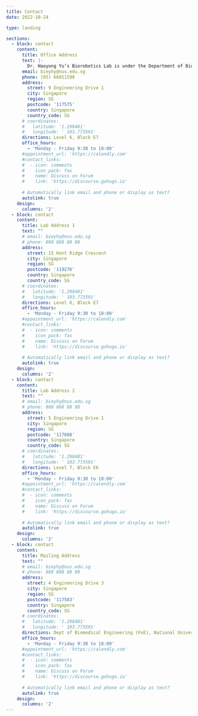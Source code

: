```yaml
---
title: Contact
date: 2022-10-24

type: landing

sections:
  - block: contact
    content:
      title: Office Address
      text: |-
        Dr. Haoyong Yu’s Biorobotics Lab is under the Department of Biomedical Engineering. Dr. Yu is also affiliated with the Advanced Robotics Centre (ARC).
      email: bieyhy@nus.edu.sg
      phone: (65) 66011590
      address:
        street: 9 Engineering Drive 1
        city: Singapore
        region: SG
        postcode: '117575'
        country: Singapore
        country_code: SG
      # coordinates:
      #   latitude: '1.298481'
      #   longitude: ' 103.773591'
      directions: Level 6, Block E7
      office_hours:
        - 'Monday - Friday 9:30 to 18:00'
      #appointment_url: 'https://calendly.com'
      #contact_links:
      #  - icon: comments
      #    icon_pack: fas
      #    name: Discuss on Forum
      #    link: 'https://discourse.gohugo.io'
    
      # Automatically link email and phone or display as text?
      autolink: true
    design:
      columns: '2'
  - block: contact
    content:
      title: Lab Address 1
      text: ""
      # email: bieyhy@nus.edu.sg
      # phone: 888 888 88 88
      address:
        street: 15 Kent Ridge Crescent
        city: Singapore
        region: SG
        postcode: '119276'
        country: Singapore
        country_code: SG
      # coordinates:
      #   latitude: '1.298481'
      #   longitude: ' 103.773591'
      directions: Level 6, Block E7
      office_hours:
        - 'Monday - Friday 9:30 to 18:00'
      #appointment_url: 'https://calendly.com'
      #contact_links:
      #  - icon: comments
      #    icon_pack: fas
      #    name: Discuss on Forum
      #    link: 'https://discourse.gohugo.io'
    
      # Automatically link email and phone or display as text?
      autolink: true
    design:
      columns: '2'
  - block: contact
    content:
      title: Lab Address 2
      text: ""
      # email: bieyhy@nus.edu.sg
      # phone: 888 888 88 88
      address:
        street: 5 Engineering Drive 1
        city: Singapore
        region: SG
        postcode: '117608'
        country: Singapore
        country_code: SG
      # coordinates:
      #   latitude: '1.298481'
      #   longitude: ' 103.773591'
      directions: Level 7, Block E6
      office_hours:
        - 'Monday - Friday 9:30 to 18:00'
      #appointment_url: 'https://calendly.com'
      #contact_links:
      #  - icon: comments
      #    icon_pack: fas
      #    name: Discuss on Forum
      #    link: 'https://discourse.gohugo.io'
    
      # Automatically link email and phone or display as text?
      autolink: true
    design:
      columns: '2'
  - block: contact
    content:
      title: Mailing Address
      text: ""
      # email: bieyhy@nus.edu.sg
      # phone: 888 888 88 88
      address:
        street: 4 Engineering Drive 3
        city: Singapore
        region: SG
        postcode: '117583'
        country: Singapore
        country_code: SG
      # coordinates:
      #   latitude: '1.298481'
      #   longitude: ' 103.773591'
      directions: Dept of Biomedical Engineering (FoE), National University of Singapore
      office_hours:
        - 'Monday - Friday 9:30 to 18:00'
      #appointment_url: 'https://calendly.com'
      #contact_links:
      #  - icon: comments
      #    icon_pack: fas
      #    name: Discuss on Forum
      #    link: 'https://discourse.gohugo.io'
    
      # Automatically link email and phone or display as text?
      autolink: true
    design:
      columns: '2'
---
```

